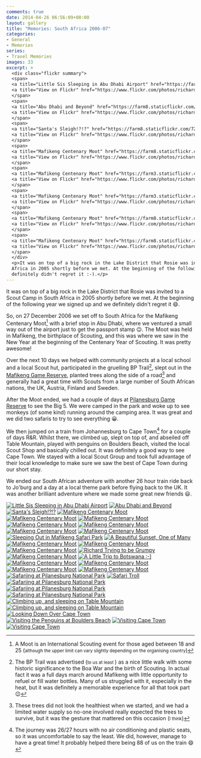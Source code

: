 ```yaml
---
comments: true
date: 2014-04-26 06:56:09+00:00
layout: gallery
title: "Memories: South Africa 2006-07"
categories:
- General
- Memories
series: 
- Travel Memories
images: 33
excerpt: >
  <div class="flickr summary">
  <span>
  <a title="Little Sis Sleeping in Abu Dhabi Airport" href="https://farm8.staticflickr.com/7028/13932366814_56cf313055_b.jpg" class="image cboxElement" rel="gallery7"><img src="https://farm8.staticflickr.com/7028/13932366814_56cf313055_q.jpg" alt="Little Sis Sleeping in Abu Dhabi Airport"></a>
  <a title="View on Flickr" href="https://www.flickr.com/photos/richard-perry/13932366814/" class="flickrlink"> </a>
  </span>
  <span>
  <a title="Abu Dhabi and Beyond" href="https://farm8.staticflickr.com/7175/13908820042_be05742098_b.jpg" class="image cboxElement" rel="gallery7"><img src="https://farm8.staticflickr.com/7175/13908820042_be05742098_q.jpg" alt="Abu Dhabi and Beyond"></a>
  <a title="View on Flickr" href="https://www.flickr.com/photos/richard-perry/13908820042/" class="flickrlink"> </a>
  </span>
  <span>
  <a title="Santa's Sleigh!?!?" href="https://farm8.staticflickr.com/7272/13908816961_305519be53_b.jpg" class="image cboxElement" rel="gallery7"><img src="https://farm8.staticflickr.com/7272/13908816961_305519be53_q.jpg" alt="Santa's Sleigh!?!?"></a>
  <a title="View on Flickr" href="https://www.flickr.com/photos/richard-perry/13908816961/" class="flickrlink"> </a>
  </span>
  <span>
  <a title="Mafikeng Centenary Moot" href="https://farm8.staticflickr.com/7096/13908823611_e53329b135_b.jpg" class="image cboxElement" rel="gallery7"><img src="https://farm8.staticflickr.com/7096/13908823611_e53329b135_q.jpg" alt="Mafikeng Centenary Moot"></a>
  <a title="View on Flickr" href="https://www.flickr.com/photos/richard-perry/13908823611/" class="flickrlink"> </a>
  </span>
  <span>
  <a title="Mafikeng Centenary Moot" href="https://farm3.staticflickr.com/2905/13908828361_d7fc396ce8_b.jpg" class="image cboxElement" rel="gallery7"><img src="https://farm3.staticflickr.com/2905/13908828361_d7fc396ce8_q.jpg" alt="Mafikeng Centenary Moot"></a>
  <a title="View on Flickr" href="https://www.flickr.com/photos/richard-perry/13908828361/" class="flickrlink"> </a>
  </span>
  <span>
  <a title="Mafikeng Centenary Moot" href="https://farm3.staticflickr.com/2921/13932396594_e3635d4204_b.jpg" class="image cboxElement" rel="gallery7"><img src="https://farm3.staticflickr.com/2921/13932396594_e3635d4204_q.jpg" alt="Mafikeng Centenary Moot"></a>
  <a title="View on Flickr" href="https://www.flickr.com/photos/richard-perry/13932396594/" class="flickrlink"> </a>
  </span>
  <span>
  <a title="Mafikeng Centenary Moot" href="https://farm8.staticflickr.com/7048/13932400804_875d828a19_b.jpg" class="image cboxElement" rel="gallery7"><img src="https://farm8.staticflickr.com/7048/13932400804_875d828a19_q.jpg" alt="Mafikeng Centenary Moot"></a>
  <a title="View on Flickr" href="https://www.flickr.com/photos/richard-perry/13932400804/" class="flickrlink"> </a>
  </span>
  <span>
  <a title="Mafikeng Centenary Moot" href="https://farm8.staticflickr.com/7136/13908843651_fa9611370d_b.jpg" class="image cboxElement" rel="gallery7"><img src="https://farm8.staticflickr.com/7136/13908843651_fa9611370d_q.jpg" alt="Mafikeng Centenary Moot"></a>
  <a title="View on Flickr" href="https://www.flickr.com/photos/richard-perry/13908843651/" class="flickrlink"> </a>
  </span>
  </div>
  <p>It was on top of a big rock in the Lake District that Rosie was invited to a Scout Camp in South
  Africa in 2005 shortly before we met. At the beginning of the following year we signed up and we
  definitely didn't regret it :-).</p>
---
```


It was on top of a big rock in the Lake District that Rosie was invited to a Scout Camp in South
Africa in 2005 shortly before we met. At the beginning of the following year we signed up and we
definitely didn't regret it :smile:. 

So, on 27 December 2006 we set off to South Africa for the Mafikeng Centenary Moot[^1] with a brief
stop in Abu Dhabi, where we ventured a small way out of the airport just to get the passport stamp
:wink:. The Moot was held in Mafikeng, the birthplace of Scouting, and this was where we saw in the
New Year at the beginning of the Centenary Year of Scouting. It was pretty awesome! 

Over the next 10 days we helped with community projects at a local school and a local Scout hut,
participated in the gruelling BP Trail[^2], slept out in the [Mafikeng Game Reserve][maf], planted
trees along the side of a road[^3] and generally had a great time with Scouts from a large number of
South African nations, the UK, Austria, Finland and Sweden. 

After the Moot ended, we had a couple of days at [Pilanesburg Game Reserve][pil] to see the Big 5.
We were camped in the park and woke up to see monkeys (of some kind) running around the camping
area. It was great and we did two safaris to try to see everything :grinning:.

We then jumped on a train from Johannesburg to Cape Town[^4] for a couple of days R&R. Whilst there,
we climbed up, slept on top of, and abseiled off Table Mountain, played with penguins on Boulders
Beach, visited the local Scout Shop and basically chilled out. It was definitely a good way to see
Cape Town. We stayed with a local Scout Group and took full advantage of their local knowledge to
make sure we saw the best of Cape Town during our short stay. 

We ended our South African adventure with another 26 hour train ride back to Jo'burg and a day at a
local theme park before flying back to the UK. It was another brilliant adventure where we made some
great new friends :smiley:.

[^1]: A Moot is an International Scouting event for those aged between 18 and 25 (<small>although the upper limit can vary slightly depending on the organising country</small>)
[^2]: The BP Trail was advertised (<small>to us at least </small>) as a nice little walk with some historic significance to the Boa War and the birth of Scouting. In actual fact it was a full days march around Mafikeng with little opportunity to refuel or fill water bottles. Many of us struggled with it, especially in the heat, but it was definitely a memorable experience for all that took part :wink:
[^3]: These trees did not look the healthiest when we started, and we had a limited water supply so no-one involved really expected the trees to survive, but it was the gesture that mattered on this occasion (<small>I think</small>)
[^4]: The journey was 26/27 hours with no air conditioning and plastic seats, so it was uncomfortable to say the least. We did, however, manage to have a great time! It probably helped there being 88 of us on the train :smile:

<div class="flickr gallery">
<span>
<a title="Little Sis Sleeping in Abu Dhabi Airport" href="https://farm8.staticflickr.com/7028/13932366814_56cf313055_b.jpg" class="image cboxElement" rel="gallery0"><img src="https://farm8.staticflickr.com/7028/13932366814_56cf313055_q.jpg" alt="Little Sis Sleeping in Abu Dhabi Airport"></a>
<a title="View on Flickr" href="https://www.flickr.com/photos/richard-perry/13932366814/" class="flickrlink"> </a>
</span>
<span>
<a title="Abu Dhabi and Beyond" href="https://farm8.staticflickr.com/7175/13908820042_be05742098_b.jpg" class="image cboxElement" rel="gallery0"><img src="https://farm8.staticflickr.com/7175/13908820042_be05742098_q.jpg" alt="Abu Dhabi and Beyond"></a>
<a title="View on Flickr" href="https://www.flickr.com/photos/richard-perry/13908820042/" class="flickrlink"> </a>
</span>
<span>
<a title="Santa's Sleigh!?!?" href="https://farm8.staticflickr.com/7272/13908816961_305519be53_b.jpg" class="image cboxElement" rel="gallery0"><img src="https://farm8.staticflickr.com/7272/13908816961_305519be53_q.jpg" alt="Santa's Sleigh!?!?"></a>
<a title="View on Flickr" href="https://www.flickr.com/photos/richard-perry/13908816961/" class="flickrlink"> </a>
</span>
<span>
<a title="Mafikeng Centenary Moot" href="https://farm8.staticflickr.com/7096/13908823611_e53329b135_b.jpg" class="image cboxElement" rel="gallery0"><img src="https://farm8.staticflickr.com/7096/13908823611_e53329b135_q.jpg" alt="Mafikeng Centenary Moot"></a>
<a title="View on Flickr" href="https://www.flickr.com/photos/richard-perry/13908823611/" class="flickrlink"> </a>
</span>
<span>
<a title="Mafikeng Centenary Moot" href="https://farm3.staticflickr.com/2905/13908828361_d7fc396ce8_b.jpg" class="image cboxElement" rel="gallery0"><img src="https://farm3.staticflickr.com/2905/13908828361_d7fc396ce8_q.jpg" alt="Mafikeng Centenary Moot"></a>
<a title="View on Flickr" href="https://www.flickr.com/photos/richard-perry/13908828361/" class="flickrlink"> </a>
</span>
<span>
<a title="Mafikeng Centenary Moot" href="https://farm3.staticflickr.com/2921/13932396594_e3635d4204_b.jpg" class="image cboxElement" rel="gallery0"><img src="https://farm3.staticflickr.com/2921/13932396594_e3635d4204_q.jpg" alt="Mafikeng Centenary Moot"></a>
<a title="View on Flickr" href="https://www.flickr.com/photos/richard-perry/13932396594/" class="flickrlink"> </a>
</span>
<span>
<a title="Mafikeng Centenary Moot" href="https://farm8.staticflickr.com/7048/13932400804_875d828a19_b.jpg" class="image cboxElement" rel="gallery0"><img src="https://farm8.staticflickr.com/7048/13932400804_875d828a19_q.jpg" alt="Mafikeng Centenary Moot"></a>
<a title="View on Flickr" href="https://www.flickr.com/photos/richard-perry/13932400804/" class="flickrlink"> </a>
</span>
<span>
<a title="Mafikeng Centenary Moot" href="https://farm8.staticflickr.com/7136/13908843651_fa9611370d_b.jpg" class="image cboxElement" rel="gallery0"><img src="https://farm8.staticflickr.com/7136/13908843651_fa9611370d_q.jpg" alt="Mafikeng Centenary Moot"></a>
<a title="View on Flickr" href="https://www.flickr.com/photos/richard-perry/13908843651/" class="flickrlink"> </a>
</span>
<span>
<a title="Mafikeng Centenary Moot" href="https://farm4.staticflickr.com/3709/13932023033_1e4fdb2978_b.jpg" class="image cboxElement" rel="gallery0"><img src="https://farm4.staticflickr.com/3709/13932023033_1e4fdb2978_q.jpg" alt="Mafikeng Centenary Moot"></a>
<a title="View on Flickr" href="https://www.flickr.com/photos/richard-perry/13932023033/" class="flickrlink"> </a>
</span>
<span>
<a title="Mafikeng Centenary Moot" href="https://farm8.staticflickr.com/7325/13932028513_0d62554a7a_b.jpg" class="image cboxElement" rel="gallery0"><img src="https://farm8.staticflickr.com/7325/13932028513_0d62554a7a_q.jpg" alt="Mafikeng Centenary Moot"></a>
<a title="View on Flickr" href="https://www.flickr.com/photos/richard-perry/13932028513/" class="flickrlink"> </a>
</span>
<span>
<a title="Sleeping Out in Mafikeng Safari Park" href="https://farm4.staticflickr.com/3768/13931990715_4d42784d2a_b.jpg" class="image cboxElement" rel="gallery0"><img src="https://farm4.staticflickr.com/3768/13931990715_4d42784d2a_q.jpg" alt="Sleeping Out in Mafikeng Safari Park"></a>
<a title="View on Flickr" href="https://www.flickr.com/photos/richard-perry/13931990715/" class="flickrlink"> </a>
</span>
<span>
<a title="A Beautiful Sunset, One of Many" href="https://farm6.staticflickr.com/5251/13908874246_d7fa3b1ed5_b.jpg" class="image cboxElement" rel="gallery0"><img src="https://farm6.staticflickr.com/5251/13908874246_d7fa3b1ed5_q.jpg" alt="A Beautiful Sunset, One of Many"></a>
<a title="View on Flickr" href="https://www.flickr.com/photos/richard-perry/13908874246/" class="flickrlink"> </a>
</span>
<span>
<a title="Mafikeng Centenary Moot" href="https://farm4.staticflickr.com/3796/13932049513_4669bb8744_b.jpg" class="image cboxElement" rel="gallery0"><img src="https://farm4.staticflickr.com/3796/13932049513_4669bb8744_q.jpg" alt="Mafikeng Centenary Moot"></a>
<a title="View on Flickr" href="https://www.flickr.com/photos/richard-perry/13932049513/" class="flickrlink"> </a>
</span>
<span>
<a title="Mafikeng Centenary Moot" href="https://farm4.staticflickr.com/3803/13932444314_1367e681d9_b.jpg" class="image cboxElement" rel="gallery0"><img src="https://farm4.staticflickr.com/3803/13932444314_1367e681d9_q.jpg" alt="Mafikeng Centenary Moot"></a>
<a title="View on Flickr" href="https://www.flickr.com/photos/richard-perry/13932444314/" class="flickrlink"> </a>
</span>
<span>
<a title="Mafikeng Centenary Moot" href="https://farm8.staticflickr.com/7224/13908885691_6113cd1022_b.jpg" class="image cboxElement" rel="gallery0"><img src="https://farm8.staticflickr.com/7224/13908885691_6113cd1022_q.jpg" alt="Mafikeng Centenary Moot"></a>
<a title="View on Flickr" href="https://www.flickr.com/photos/richard-perry/13908885691/" class="flickrlink"> </a>
</span>
<span>
<a title="Richard Trying to be Grumpy" href="https://farm4.staticflickr.com/3789/13908890361_d2966c40c8_b.jpg" class="image cboxElement" rel="gallery0"><img src="https://farm4.staticflickr.com/3789/13908890361_d2966c40c8_q.jpg" alt="Richard Trying to be Grumpy"></a>
<a title="View on Flickr" href="https://www.flickr.com/photos/richard-perry/13908890361/" class="flickrlink"> </a>
</span>
<span>
<a title="Mafikeng Centenary Moot" href="https://farm4.staticflickr.com/3755/13932025805_ff8da2e6b9_b.jpg" class="image cboxElement" rel="gallery0"><img src="https://farm4.staticflickr.com/3755/13932025805_ff8da2e6b9_q.jpg" alt="Mafikeng Centenary Moot"></a>
<a title="View on Flickr" href="https://www.flickr.com/photos/richard-perry/13932025805/" class="flickrlink"> </a>
</span>
<span>
<a title="A Little Trip to Botswana :-)" href="https://farm8.staticflickr.com/7038/13908911146_8afca1cf7a_b.jpg" class="image cboxElement" rel="gallery0"><img src="https://farm8.staticflickr.com/7038/13908911146_8afca1cf7a_q.jpg" alt="A Little Trip to Botswana :-)"></a>
<a title="View on Flickr" href="https://www.flickr.com/photos/richard-perry/13908911146/" class="flickrlink"> </a>
</span>
<span>
<a title="Mafikeng Centenary Moot" href="https://farm8.staticflickr.com/7432/13908910141_80ceacb919_b.jpg" class="image cboxElement" rel="gallery0"><img src="https://farm8.staticflickr.com/7432/13908910141_80ceacb919_q.jpg" alt="Mafikeng Centenary Moot"></a>
<a title="View on Flickr" href="https://www.flickr.com/photos/richard-perry/13908910141/" class="flickrlink"> </a>
</span>
<span>
<a title="Mafikeng Centenary Moot" href="https://farm3.staticflickr.com/2930/13932046155_a3a016162c_b.jpg" class="image cboxElement" rel="gallery0"><img src="https://farm3.staticflickr.com/2930/13932046155_a3a016162c_q.jpg" alt="Mafikeng Centenary Moot"></a>
<a title="View on Flickr" href="https://www.flickr.com/photos/richard-perry/13932046155/" class="flickrlink"> </a>
</span>
<span>
<a title="Mafikeng Centenary Moot" href="https://farm3.staticflickr.com/2915/13932052305_c90608854b_b.jpg" class="image cboxElement" rel="gallery0"><img src="https://farm3.staticflickr.com/2915/13932052305_c90608854b_q.jpg" alt="Mafikeng Centenary Moot"></a>
<a title="View on Flickr" href="https://www.flickr.com/photos/richard-perry/13932052305/" class="flickrlink"> </a>
</span>
<span>
<a title="Mafikeng Centenary Moot" href="https://farm4.staticflickr.com/3779/13932102233_0957db9815_b.jpg" class="image cboxElement" rel="gallery0"><img src="https://farm4.staticflickr.com/3779/13932102233_0957db9815_q.jpg" alt="Mafikeng Centenary Moot"></a>
<a title="View on Flickr" href="https://www.flickr.com/photos/richard-perry/13932102233/" class="flickrlink"> </a>
</span>
<span>
<a title="Safariing at Pilanesburg National Park" href="https://farm8.staticflickr.com/7027/13932064465_487943b6a0_b.jpg" class="image cboxElement" rel="gallery0"><img src="https://farm8.staticflickr.com/7027/13932064465_487943b6a0_q.jpg" alt="Safariing at Pilanesburg National Park"></a>
<a title="View on Flickr" href="https://www.flickr.com/photos/richard-perry/13932064465/" class="flickrlink"> </a>
</span>
<span>
<a title="Safari Troll" href="https://farm8.staticflickr.com/7095/13908947256_9b63aeb9f5_b.jpg" class="image cboxElement" rel="gallery0"><img src="https://farm8.staticflickr.com/7095/13908947256_9b63aeb9f5_q.jpg" alt="Safari Troll"></a>
<a title="View on Flickr" href="https://www.flickr.com/photos/richard-perry/13908947256/" class="flickrlink"> </a>
</span>
<span>
<a title="Safariing at Pilanesburg National Park" href="https://farm3.staticflickr.com/2904/13932508444_606952acd1_b.jpg" class="image cboxElement" rel="gallery0"><img src="https://farm3.staticflickr.com/2904/13932508444_606952acd1_q.jpg" alt="Safariing at Pilanesburg National Park"></a>
<a title="View on Flickr" href="https://www.flickr.com/photos/richard-perry/13932508444/" class="flickrlink"> </a>
</span>
<span>
<a title="Safariing at Pilanesburg National Park" href="https://farm3.staticflickr.com/2901/13908951931_fc8daea0b4_b.jpg" class="image cboxElement" rel="gallery0"><img src="https://farm3.staticflickr.com/2901/13908951931_fc8daea0b4_q.jpg" alt="Safariing at Pilanesburg National Park"></a>
<a title="View on Flickr" href="https://www.flickr.com/photos/richard-perry/13908951931/" class="flickrlink"> </a>
</span>
<span>
<a title="Safariing at Pilanesburg National Park" href="https://farm8.staticflickr.com/7331/13932523404_81abf62ab4_b.jpg" class="image cboxElement" rel="gallery0"><img src="https://farm8.staticflickr.com/7331/13932523404_81abf62ab4_q.jpg" alt="Safariing at Pilanesburg National Park"></a>
<a title="View on Flickr" href="https://www.flickr.com/photos/richard-perry/13932523404/" class="flickrlink"> </a>
</span>
<span>
<a title="Climbing up, and sleeping on Table Mountain" href="https://farm8.staticflickr.com/7266/13932531794_0022c348ac_b.jpg" class="image cboxElement" rel="gallery0"><img src="https://farm8.staticflickr.com/7266/13932531794_0022c348ac_q.jpg" alt="Climbing up, and sleeping on Table Mountain"></a>
<a title="View on Flickr" href="https://www.flickr.com/photos/richard-perry/13932531794/" class="flickrlink"> </a>
</span>
<span>
<a title="Climbing up, and sleeping on Table Mountain" href="https://farm8.staticflickr.com/7331/13932106755_331df9fdbd_b.jpg" class="image cboxElement" rel="gallery0"><img src="https://farm8.staticflickr.com/7331/13932106755_331df9fdbd_q.jpg" alt="Climbing up, and sleeping on Table Mountain"></a>
<a title="View on Flickr" href="https://www.flickr.com/photos/richard-perry/13932106755/" class="flickrlink"> </a>
</span>
<span>
<a title="Looking Down Over Cape Town" href="https://farm8.staticflickr.com/7275/13908984051_fdc80748a9_b.jpg" class="image cboxElement" rel="gallery0"><img src="https://farm8.staticflickr.com/7275/13908984051_fdc80748a9_q.jpg" alt="Looking Down Over Cape Town"></a>
<a title="View on Flickr" href="https://www.flickr.com/photos/richard-perry/13908984051/" class="flickrlink"> </a>
</span>
<span>
<a title="Visiting the Penguins at Boulders Beach" href="https://farm6.staticflickr.com/5046/13908994381_12f868037b_b.jpg" class="image cboxElement" rel="gallery0"><img src="https://farm6.staticflickr.com/5046/13908994381_12f868037b_q.jpg" alt="Visiting the Penguins at Boulders Beach"></a>
<a title="View on Flickr" href="https://www.flickr.com/photos/richard-perry/13908994381/" class="flickrlink"> </a>
</span>
<span>
<a title="Visiting Cape Town" href="https://farm8.staticflickr.com/7366/13909010256_aef9191fd8_b.jpg" class="image cboxElement" rel="gallery0"><img src="https://farm8.staticflickr.com/7366/13909010256_aef9191fd8_q.jpg" alt="Visiting Cape Town"></a>
<a title="View on Flickr" href="https://www.flickr.com/photos/richard-perry/13909010256/" class="flickrlink"> </a>
</span>
<span>
<a title="Visiting Cape Town" href="https://farm8.staticflickr.com/7320/13932141005_1f61006acd_b.jpg" class="image cboxElement" rel="gallery0"><img src="https://farm8.staticflickr.com/7320/13932141005_1f61006acd_q.jpg" alt="Visiting Cape Town"></a>
<a title="View on Flickr" href="https://www.flickr.com/photos/richard-perry/13932141005/" class="flickrlink"> </a>
</span>
</div>

[maf]: //www.parksnorthwest.co.za/mafikeng_reserve/ "Mafikeng Game Reserve"
[pil]: //www.pilanesberg-game-reserve.co.za/ "Pilanesburg Game Reserve"